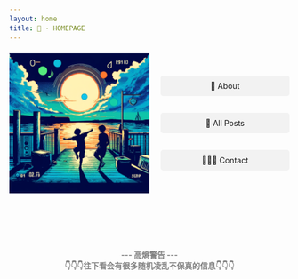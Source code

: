 ```yaml
---
layout: home
title: 🐷 · HOMEPAGE
---
```


<!-- Banner Image and Buttons Section -->
<div style="display: flex; align-items: center; margin: 20px 0;">
  <img src="img_assets/The dock during a summer sunset 3.webp" alt="Top Image" style="width: 50%; height: auto; margin-right: 20px;">
  <div style="display: flex; flex-direction: column; width: 50%; text-align: center">
    <a href="/about/" style="margin-bottom: 30px; padding: 10px 20px; background-color: #f2f2f2; text-decoration: none; border-radius: 5px;">🪭 About</a>
    <a href="/all_posts/" style="margin-bottom: 30px; padding: 10px 20px; background-color: #f2f2f2; text-decoration: none; border-radius: 5px;">📝 All Posts</a>
    <a href="/contact/" style="padding: 10px 20px; background-color: #f2f2f2; text-decoration: none; border-radius: 5px;">🧑‍🤝‍🧑 Contact</a>
  </div>
</div>

<!-- Divider -->
<div style="text-align: center; margin: 100px 0; color: gray">
  <strong>--- 高熵警告 ---<br> 👇👇👇往下看会有很多随机凌乱不保真的信息👇👇👇</strong>
</div>